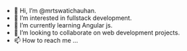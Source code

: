 - 👋 Hi, I’m @mrtswatichauhan.
- 👀 I’m interested in fullstack development.
- 🌱 I’m currently learning Angular js.
- 💞️ I’m looking to collaborate on web development projects.
- 📫 How to reach me ...

<!---
mrtswatichauhan/mrtswatichauhan is a ✨ special ✨ repository because its `README.md` (this file) appears on your GitHub profile.
You can click the Preview link to take a look at your changes.
--->
